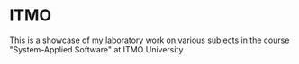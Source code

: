 # ITMO
This is a showcase of my laboratory work on various subjects in the course "System-Applied Software" at ITMO University
